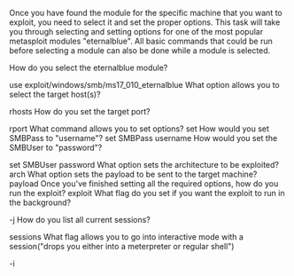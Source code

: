 Once you have found the module for the specific machine that you want to exploit, you need to select it and set the proper options. This task will take you through selecting and setting options for one of the most popular metasploit modules "eternalblue". All basic commands that could be run before selecting a module can also be done while a module is selected.



How do you select the eternalblue module?

use exploit/windows/smb/ms17_010_eternalblue 
What option allows you to select the target host(s)?

rhosts
How do you set the target port?

rport
What command allows you to set options?
set
How would you set SMBPass to "username"?
set SMBPass username
How would you set the SMBUser to "password"?

set SMBUser password
What option sets the architecture to be exploited?
arch
What option sets the payload to be sent to the target machine?
payload
Once you've finished setting all the required options, how do you run the exploit?
exploit
What flag do you set if you want the exploit to run in the background?

-j
How do you list all current sessions?

sessions
What flag allows you to go into interactive mode with a session("drops you either into a meterpreter or regular shell")

-i
